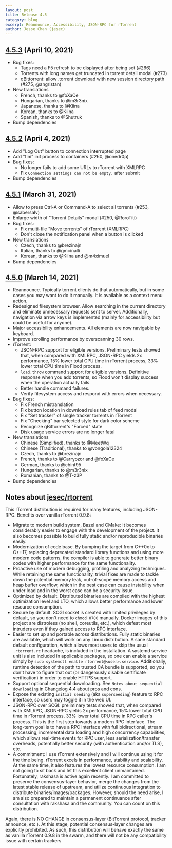 ```yaml
---
layout: post
title: Release 4.5
category: blog
excerpt: Reannounce, Accessibility, JSON-RPC for rTorrent
author: Jesse Chan (jesec)
---
```


## [4.5.3] (April 10, 2021)

- Bug fixes:
  - Tags need a F5 refresh to be displayed after being set (#266)
  - Torrents with long names get truncated in torrent detail modal (#273)
  - qBittorrent: allow .torrent download with new session directory path (#275, @angristan)
- New translations
  - French, thanks to @foXaCe
  - Hungarian, thanks to @m3r3nix
  - Japanese, thanks to @Kiina
  - Korean, thanks to @Kiina
  - Spanish, thanks to @Shutruk
- Bump dependencies

## [4.5.2] (April 4, 2021)

- Add "Log Out" button to connection interrupted page
- Add "tini" init process to containers (#260, @onedr0p)
- Bug fixes:
  - No longer fails to add some URLs to rTorrent with XMLRPC
  - Fix `Connection settings can not be empty.` after submit
- Bump dependencies

## [4.5.1] (March 31, 2021)

- Allow to press Ctrl-A or Command-A to select all torrents (#253, @sabersalv)
- Enlarge width of "Torrent Details" modal (#250, @RoroTiti)
- Bug fixes:
  - Fix multi-file "Move torrents" of rTorrent (XMLRPC)
  - Don't close the notification panel when a button is clicked
- New translations
  - Czech, thanks to @brezinajn
  - Italian, thanks to @gmcinalli
  - Korean, thanks to @Kiina and @m4ximuel
- Bump dependencies

## [4.5.0] (March 14, 2021)

- Reannounce. Typically torrent clients do that automatically, but in some cases you may want to do it manually. It is available as a context menu action.
- Redesigned filesystem browser. Allow searching in the current directory and eliminate unnecessary requests sent to server. Additionally, navigation via arrow keys is implemented (mainly for accessibility but could be useful for anyone).
- Major accessibility enhancements. All elements are now navigable by keyboard.
- Improve scrolling performance by overscanning 30 rows.
- rTorrent:
  - JSON-RPC support for eligible versions. Preliminary tests showed that, when compared with XMLRPC, JSON-RPC yields 2x performance, 15% lower total CPU time in rTorrent process, 33% lower total CPU time in Flood process.
  - `load.throw` command support for eligible versions. Definitive response when you add torrents, so Flood won't display success when the operation actually fails.
  - Better handle command failures.
  - Verify filesystem access and respond with errors when necessary.
- Bug fixes:
  - Fix French mistranslation
  - Fix button location in download rules tab of feed modal
  - Fix "Set tracker" of single tracker torrents in rTorrent
  - Fix "Checking" bar selected style for dark color scheme
  - Recognize qBittorrent's "Forced" state
  - Disk usage service errors are no longer fatal
- New translations
  - Chinese (Simplified), thanks to @MeetWq
  - Chinese (Traditional), thanks to @vongola12324
  - Czech, thanks to @brezinajn
  - French, thanks to @Carryozor and @foXaCe
  - German, thanks to @chint95
  - Hungarian, thanks to @m3r3nix
  - Romanian, thanks to @T-z3P
- Bump dependencies

## Notes about [jesec/rtorrent]

This rTorrent distribution is required for many features, including JSON-RPC. Benefits over vanilla rTorrent 0.9.8:

- Migrate to modern build system, Bazel and CMake: It becomes considerably easier to engage with the development of the project. It also becomes possible to build fully static and/or reproducible binaries easily.
- Modernization of code base. By bumping the target from C++0x to C++17, replacing deprecated standard library functions and using more modern code patterns, the compiler is able to generate better binary codes with higher performance for the same functionality.
- Proactive use of modern debugging, profiling and analyzing techniques. While retaining the same functionality, trivial fixes are made to tackle down the potential memory leak, out-of-scope memory access and heap buffer overflow, which in the best case can cause instability when under load and in the worst case can be a security issue.
- Optimized by default. Distributed binaries are compiled with the highest optimization level and LTO, which allows better performance and lower resource consumption.
- Secure by default. SCGI socket is created with limited privileges by default, so you don't need to `chmod 0700` manually. Docker images of this project are distroless (no shell, coreutils, etc.), which defeat most intruders even if they gained access to RPC interface.
- Easier to set up and portable across distributions. Fully static binaries are available, which will work on any Linux distribution. A sane standard default configuration, which allows most users to skip the usual `.rtorrent.rc` headache, is included in the installation. A systemd service unit is also included in applicable packages, so one can enable a service simply by `sudo systemctl enable rtorrent@<user>.service`. Additionally, runtime detection of the path to trusted CA bundle is supported, so you don't have to figure that out (or dangerously disable certificate verification) in order to enable HTTPS support.
- Support optional sequential downloading. See `Notes about sequential downloading` in [Changelog 4.4](https://flood.js.org/Changelog-4.4) about pros and cons.
- Expose the existing `initial seeding` (aka `superseeding`) feature to RPC interface, so users may toggle it in the web UI.
- JSON-RPC over SCGI: preliminary tests showed that, when compared with XMLRPC, JSON-RPC yields 2x performance, 15% lower total CPU time in rTorrent process, 33% lower total CPU time in RPC caller's process. This is the first step towards a modern RPC interface. The long-term goal is to have a RPC interface with full bidirectional, stream processing, incremental data loading and high concurrency capabilities, which allows real-time events for RPC user, less serialization/transfer overheads, potentially better security (with authentication and/or TLS), etc.
- A commitment: I use rTorrent extensively and I will continue using it for the time being. rTorrent excels in performance, stability and scalability. At the same time, it also features the lowest resource consumption. I am not going to sit back and let this excellent client unmaintained. Fortunately, rakshasa is active again recently. I am committed to preserve the consensus-layer behavior, merge the changes from the latest stable release of upstream, and utilize continuous integration to distribute binaries/images/packages. However, should the need arise, I am also prepared to maintain a permanent continuance after consultation with rakshasa and the community. You can count on this distribution.

Again, there is NO CHANGE in consensus-layer (BitTorrent protocol, tracker announce, etc.). At this stage, potential consensus-layer changes are explicitly prohibited. As such, this distribution will behave exactly the same as vanilla rTorrent 0.9.8 in the swarm, and there will not be any compatibility issue with certain trackers

[4.5.0]: https://github.com/jesec/flood/compare/v4.4.1...v4.5.0
[4.5.1]: https://github.com/jesec/flood/compare/v4.5.0...v4.5.1
[4.5.2]: https://github.com/jesec/flood/compare/v4.5.1...v4.5.2
[4.5.3]: https://github.com/jesec/flood/compare/v4.5.2...v4.5.3
[jesec/rtorrent]: https://github.com/jesec/rtorrent
